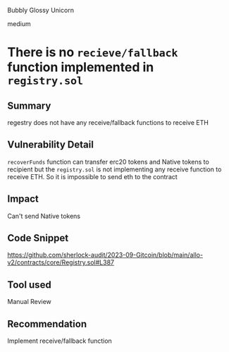 Bubbly Glossy Unicorn

medium

# There is no `recieve/fallback` function implemented in `registry.sol`
## Summary
regestry does not have any receive/fallback functions to receive ETH
## Vulnerability Detail
`recoverFunds` function can transfer erc20 tokens and Native tokens to recipient but the `registry.sol` is not implementing any receive function to receive ETH. So it is impossible to send eth to the contract
## Impact
Can't send Native tokens
## Code Snippet
https://github.com/sherlock-audit/2023-09-Gitcoin/blob/main/allo-v2/contracts/core/Registry.sol#L387
## Tool used

Manual Review

## Recommendation
Implement receive/fallback function